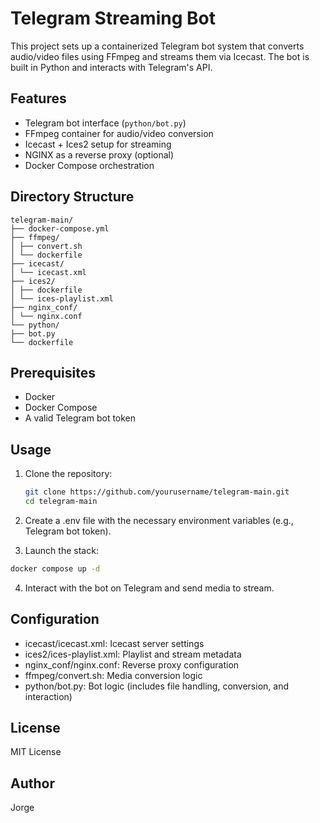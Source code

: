 # Telegram Streaming Bot

This project sets up a containerized Telegram bot system that converts audio/video files using FFmpeg and streams them via Icecast. The bot is built in Python and interacts with Telegram's API.

## Features

- Telegram bot interface (`python/bot.py`)
- FFmpeg container for audio/video conversion
- Icecast + Ices2 setup for streaming
- NGINX as a reverse proxy (optional)
- Docker Compose orchestration

## Directory Structure
```
telegram-main/
├── docker-compose.yml
├── ffmpeg/
│ ├── convert.sh
│ └── dockerfile
├── icecast/
│ └── icecast.xml
├── ices2/
│ ├── dockerfile
│ └── ices-playlist.xml
├── nginx_conf/
│ └── nginx.conf
└── python/
├── bot.py
└── dockerfile
```

## Prerequisites

- Docker
- Docker Compose
- A valid Telegram bot token

## Usage

1. Clone the repository:

   ```bash
   git clone https://github.com/yourusername/telegram-main.git
   cd telegram-main
   ```
2. Create a .env file with the necessary environment variables (e.g., Telegram bot token).
3. Launch the stack:
```bash
docker compose up -d
```
4. Interact with the bot on Telegram and send media to stream.

## Configuration
- icecast/icecast.xml: Icecast server settings
- ices2/ices-playlist.xml: Playlist and stream metadata
- nginx_conf/nginx.conf: Reverse proxy configuration
- ffmpeg/convert.sh: Media conversion logic
- python/bot.py: Bot logic (includes file handling, conversion, and interaction)

## License

MIT License

## Author

Jorge
